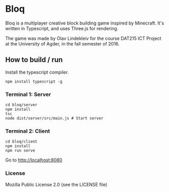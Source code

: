 # Bloq
Bloq is a multiplayer creative block building game inspired by Minecraft.
It's written in Typescript, and uses Three.js for rendering.

The game was made by Olav Lindekleiv for the course DAT215 ICT Project at the University of Agder,
in the fall semester of 2016.


## How to build / run
Install the typescript compiler.
```
npm install typescript -g
```

### Terminal 1: Server
```
cd bloq/server
npm install
tsc
node dist/server/src/main.js # Start server
```

### Terminal 2: Client
```
cd bloq/client
npm install
npm run serve
```

Go to [http://localhost:8080](http://localhost:8080)

### License
Mozilla Public License 2.0 (see the LICENSE file)
